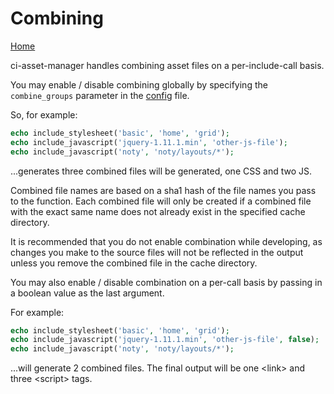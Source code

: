 # Combining

[Home](../README.md)

ci-asset-manager handles combining asset files on a per-include-call basis.

You may enable / disable combining globally by specifying the `combine_groups` parameter in the
[config](CONFIG.md) file.

So, for example:

```php
echo include_stylesheet('basic', 'home', 'grid');
echo include_javascript('jquery-1.11.1.min', 'other-js-file');
echo include_javascript('noty', 'noty/layouts/*');
```

...generates three combined files will be generated, one CSS and two JS.

Combined file names are based on a sha1 hash of the file names you pass to the function.  Each combined file
will only be created if a combined file with the exact same name does not already exist in the specified
cache directory.

It is recommended that you do not enable combination while developing, as changes you make to the source
files will not be reflected in the output unless you remove the combined file in the cache directory.

You may also enable / disable combination on a per-call basis by passing in a boolean value as the
last argument.

For example:

```php
echo include_stylesheet('basic', 'home', 'grid');
echo include_javascript('jquery-1.11.1.min', 'other-js-file', false);
echo include_javascript('noty', 'noty/layouts/*');
```

...will generate 2 combined files.  The final output will be one \<link> and three \<script> tags.
